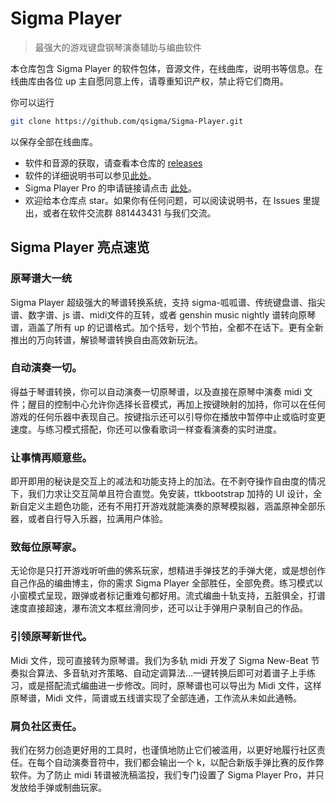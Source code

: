 # Sigma Player
> 最强大的游戏键盘钢琴演奏辅助与编曲软件

本仓库包含 Sigma Player 的软件包体，音源文件，在线曲库，说明书等信息。在线曲库由各位 up 主自愿同意上传，请尊重知识产权，禁止将它们商用。

你可以运行
```bash
git clone https://github.com/qsigma/Sigma-Player.git
```
以保存全部在线曲库。

- 软件和音源的获取，请查看本仓库的 [releases](https://github.com/qsigma/Sigma-Player/releases)
- 软件的详细说明书可以参见[此处](Sigma%20Player%20说明书v5.0.md)。
- Sigma Player Pro 的申请链接请点击 [此处](https://www.wjx.cn/vm/e3srfbJ.aspx#)。
- 欢迎给本仓库点 star。如果你有任何问题，可以阅读说明书，在 Issues 里提出，或者在软件交流群 881443431 与我们交流。



## Sigma Player 亮点速览
### 原琴谱大一统
Sigma Player 超级强大的琴谱转换系统，支持 sigma-呱呱谱、传统键盘谱、指尖谱、数字谱、js 谱、midi文件的互转，或者 genshin music nightly 谱转向原琴谱，涵盖了所有 up 的记谱格式。加个括号，划个节拍，全都不在话下。更有全新推出的万向转谱，解锁琴谱转换自由高效新玩法。
### 自动演奏一切。
得益于琴谱转换，你可以自动演奏一切原琴谱，以及直接在原琴中演奏 midi 文件；醒目的控制中心允许你选择长音模式，再加上按键映射的加持，你可以在任何游戏的任何乐器中表现自己。按键指示还可以引导你在播放中暂停中止或临时变更速度。与练习模式搭配，你还可以像看歌词一样查看演奏的实时进度。
### 让事情再顺意些。
即开即用的秘诀是交互上的减法和功能支持上的加法。在不剥夺操作自由度的情况下，我们力求让交互简单且符合直觉。免安装，ttkbootstrap 加持的 UI 设计，全新自定义主题色功能，还有不用打开游戏就能演奏的原琴模拟器，涵盖原神全部乐器，或者自行导入乐器，拉满用户体验。
### 致每位原琴家。
无论你是只打开游戏听听曲的佛系玩家，想精进手弹技艺的手弹大佬，或是想创作自己作品的编曲博主，你的需求 Sigma Player 全部胜任，全部免费。练习模式以小窗模式呈现，跟弹或者标记重难句都好用。流式编曲十轨支持，五脏俱全，打谱速度直接超速，瀑布流文本框丝滑同步，还可以让手弹用户录制自己的作品。
### 引领原琴新世代。
Midi 文件，现可直接转为原琴谱。我们为多轨 midi 开发了 Sigma New-Beat 节奏拟合算法、多音轨对齐策略、自动定调算法…一键转换后即可对着谱子上手练习，或是搭配流式编曲进一步修改。同时，原琴谱也可以导出为 Midi 文件，这样原琴谱，Midi 文件，简谱或五线谱实现了全部连通，工作流从未如此通畅。
### 肩负社区责任。
我们在努力创造更好用的工具时，也谨慎地防止它们被滥用，以更好地履行社区责任。在每个自动演奏音符中，我们都会输出一个 k，以配合新版手弹比赛的反作弊软件。为了防止 midi 转谱被洗稿滥投，我们专门设置了 Sigma Player Pro，并只发放给手弹或制曲玩家。
